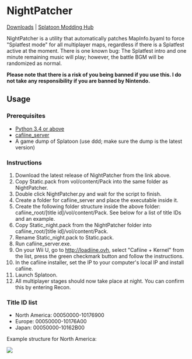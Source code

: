 # NightPatcher

[Downloads]() | [Splatoon Modding Hub](http://gbatemp.net/threads/splatoon-modding-hub.425670/)

NightPatcher is a utility that automatically patches MapInfo.byaml to force "Splatfest mode" for all multiplayer maps, regardless if there is a Splatfest active at the moment. There is one known bug: The Splatfest intro and one minute remaining music will play; however, the battle BGM will be randomized as normal.

**Please note that there is a risk of you being banned if you use this. I do not take any responsibility if you are banned by Nintendo.**

## Usage

### Prerequisites

* [Python 3.4 or above](https://www.python.org/downloads/)
* [cafiine_server](https://github.com/MrRean/Cafiine-410-551/blob/master/server/cafiine_server.exe)
* A game dump of Splatoon (use ddd; make sure the dump is the latest version)

### Instructions

1. Download the latest release of NightPatcher from the link above.
2. Copy Static.pack from vol/content/Pack into the same folder as NightPatcher.
3. Double click NightPatcher.py and wait for the script to finish.
4. Create a folder for cafiine_server and place the executable inside it.
5. Create the following folder structure inside the above folder: cafiine_root/[title id]/vol/content/Pack. See below for a list of title IDs and an example.
6. Copy Static_night.pack from the NightPatcher folder into cafiine_root/[title id]/vol/content/Pack.
7. Rename Static_night.pack to Static.pack.
8. Run cafiine_server.exe.
9. On your Wii U, go to http://loadiine.ovh, select "Cafiine + Kernel" from the list, press the green checkmark button and follow the instructions.
10. In the cafiine installer, set the IP to your computer's local IP and install cafiine.
11. Launch Splatoon.
12. All multiplayer stages should now take place at night. You can confirm this by entering Recon.

### Title ID list

- North America: 00050000-10176900
- Europe: 00050000-10176A00
- Japan: 00050000-10162B00

Example structure for North America:

<img src="http://i.imgur.com/d5v4MWb.png" />
